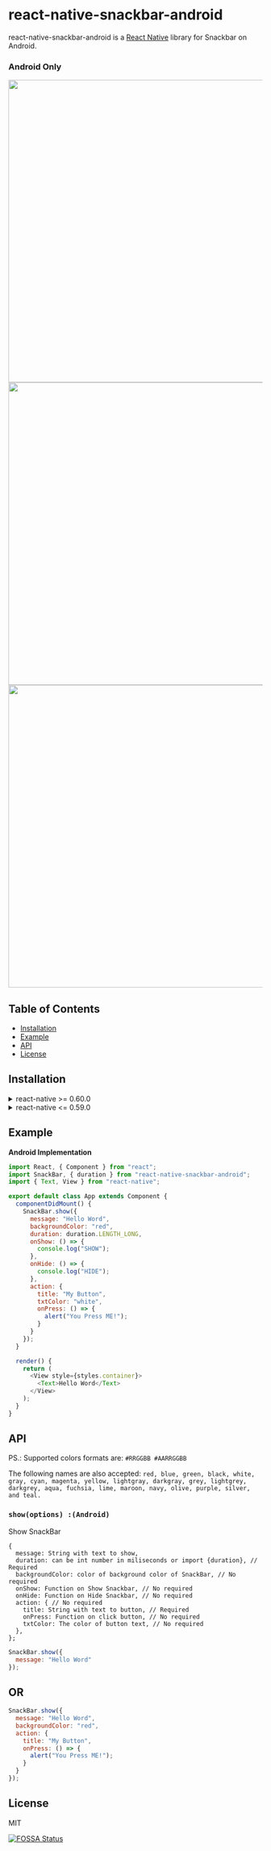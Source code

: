 # react-native-snackbar-android

react-native-snackbar-android is a [React Native](http://facebook.github.io/react-native/) library for Snackbar on Android.

### Android Only

<div>
<img src="https://github.com/thebylito/react-native-snackbar-android/raw/master/screenshots/screenshot1.png" height="600">
<img src="https://github.com/thebylito/react-native-snackbar-android/raw/master/screenshots/screenshot2.png" height="600">
<img src="https://github.com/thebylito/react-native-snackbar-android/raw/master/screenshots/screenshot3.png" height="600">
</div>

## Table of Contents

- [Installation](#installation)
- [Example](#example)
- [API](#api)
- [License](#license)

## Installation

<details>
<summary>react-native >= 0.60.0</summary>

`$ yarn add react-native-snackbar-android`

or

`$ npm install react-native-snackbar-android --save`

## That's is all!

</details>

<details>
<summary>react-native <= 0.59.0</summary>

`$ yarn add react-native-snackbar-android@0.2.1`

or

`$ npm install react-native-snackbar-android@0.2.1 --save`

### Automatic Configuration

`$ react-native link react-native-snackbar-android`

### Manual Configuration

#### Android

1. Open up `android/app/src/main/java/[...]/MainApplication.java`

- Add `import com.thebylito.reactnativesnackbar.ReactNativeSnackBarPackage;` to the imports at the top of the file
- Add `new ReactNativeSnackBarPackage()` to the list returned by the `getPackages()` method

2. Append the following lines to `android/settings.gradle`:
   ```
   include ':react-native-snackbar-android'
   project(':react-native-snackbar-android').projectDir = new File(rootProject.projectDir, '../node_modules/react-native-snackbar-android/android')
   ```
3. Insert the following lines inside the dependencies block in `android/app/build.gradle`:
   ```
   compile project(':react-native-snackbar-android')
   ```
4. Edit settings in `android/app/build.gradle`:
   ```
   compileSdkVersion 27
   buildToolsVersion "27.0.1"
   targetSdkVersion 27
   ```
5. Add Maven to `android/build.gradle`:
   ```
   buildscript {
       repositories {
          ...
               maven {
                   url 'https://maven.google.com/'
                   name 'Google'
               }
           ...
       }
   ```
   AND
   ```
   allprojects {
       repositories {
       ...
           maven {
               url 'https://maven.google.com/'
               name 'Google'
           }
       ...
       }
   }
   ```
   </details>

## Example

**Android Implementation**

```javascript
import React, { Component } from "react";
import SnackBar, { duration } from "react-native-snackbar-android";
import { Text, View } from "react-native";

export default class App extends Component {
  componentDidMount() {
    SnackBar.show({
      message: "Hello Word",
      backgroundColor: "red",
      duration: duration.LENGTH_LONG,
      onShow: () => {
        console.log("SHOW");
      },
      onHide: () => {
        console.log("HIDE");
      },
      action: {
        title: "My Button",
        txtColor: "white",
        onPress: () => {
          alert("You Press ME!");
        }
      }
    });
  }

  render() {
    return (
      <View style={styles.container}>
        <Text>Hello Word</Text>
      </View>
    );
  }
}
```

## API

PS.: Supported colors formats are: `#RRGGBB #AARRGGBB`

The following names are also accepted: `red, blue, green, black, white, gray, cyan, magenta, yellow, lightgray, darkgray, grey, lightgrey, darkgrey, aqua, fuchsia, lime, maroon, navy, olive, purple, silver, and teal.`

### `show(options) :(Android)`

Show SnackBar

```
{
  message: String with text to show,
  duration: can be int number in miliseconds or import {duration}, // Required
  backgroundColor: color of background color of SnackBar, // No required
  onShow: Function on Show Snackbar, // No required
  onHide: Function on Hide Snackbar, // No required
  action: { // No required
    title: String with text to button, // Required
    onPress: Function on click button, // No required
    txtColor: The color of button text, // No required
  },
};
```

```javascript
SnackBar.show({
  message: "Hello Word"
});
```

## OR

```javascript
SnackBar.show({
  message: "Hello Word",
  backgroundColor: "red",
  action: {
    title: "My Button",
    onPress: () => {
      alert("You Press ME!");
    }
  }
});
```

## License

MIT

[![FOSSA Status](https://app.fossa.io/api/projects/git%2Bgithub.com%2Fthebylito%2Freact-native-snackbar-android.svg?type=large)](https://app.fossa.io/projects/git%2Bgithub.com%2Fthebylito%2Freact-native-snackbar-android?ref=badge_large)
